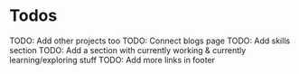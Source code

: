# Todos

TODO: Add other projects too
TODO: Connect blogs page
TODO: Add skills section
TODO: Add a section with currently working & currently learning/exploring stuff
TODO: Add more links in footer
